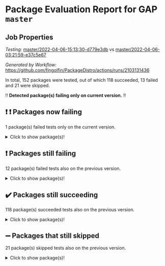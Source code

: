 # Package Evaluation Report for GAP `master`

## Job Properties

*Testing:* [master/2022-04-06-15:13:30-d779e3db](https://github.com/fingolfin/PackageDistro/blob/data/reports/master/2022-04-06-15:13:30-d779e3db) vs [master/2022-04-06-03:21:59-e37c5e67](https://github.com/fingolfin/PackageDistro/blob/data/reports/master/2022-04-06-03:21:59-e37c5e67)

*Generated by Workflow:* https://github.com/fingolfin/PackageDistro/actions/runs/2103131436

In total, 152 packages were tested, out of which 118 succeeded, 13 failed and 21 were skipped.

:bangbang: **Detected package(s) failing only on current version.** :bangbang:

## :exclamation: :exclamation: Packages now failing

1 package(s) failed tests only on the current version.<details> <summary>Click to show package(s)!</summary>

- curlinterface 2.2.2 [(failure)](https://github.com/fingolfin/PackageDistro/runs/5852974087?check_suite_focus=true) vs curlinterface 2.2.2 [(success)](None) <br>
</details>

## :exclamation: Packages still failing

12 package(s) failed tests also on the previous version.<details> <summary>Click to show package(s)!</summary>

- fining 1.4.1 [(failure)](https://github.com/fingolfin/PackageDistro/runs/5852975207?check_suite_focus=true)<br>
- francy 1.2.4 [(failure)](https://github.com/fingolfin/PackageDistro/runs/5852975777?check_suite_focus=true)<br>
- hap 1.38 [(failure)](https://github.com/fingolfin/PackageDistro/runs/5852976811?check_suite_focus=true)<br>
- normalizinterface 1.3.2 [(failure)](https://github.com/fingolfin/PackageDistro/runs/5852979679?check_suite_focus=true)<br>
- packagemanager 1.2 [(failure)](https://github.com/fingolfin/PackageDistro/runs/5852980241?check_suite_focus=true)<br>
- rcwa 4.6.4 [(failure)](https://github.com/fingolfin/PackageDistro/runs/5852981225?check_suite_focus=true)<br>
- recog 1.3.2 [(failure)](https://github.com/fingolfin/PackageDistro/runs/5852981391?check_suite_focus=true)<br>
- semigroups 4.0.0 [(failure)](https://github.com/fingolfin/PackageDistro/runs/5852981769?check_suite_focus=true)<br>
- transgrp 3.6.1 [(failure)](https://github.com/fingolfin/PackageDistro/runs/5852983086?check_suite_focus=true)<br>
- unitlib 4.0.0 [(failure)](https://github.com/fingolfin/PackageDistro/runs/5852983342?check_suite_focus=true)<br>
- wedderga 4.10.1 [(failure)](https://github.com/fingolfin/PackageDistro/runs/5852983732?check_suite_focus=true)<br>
- yangbaxter 0.9.0 [(failure)](https://github.com/fingolfin/PackageDistro/runs/5852984181?check_suite_focus=true)<br>
</details>

## :heavy_check_mark: Packages still succeeding

118 package(s) succeeded tests also on the previous version.<details> <summary>Click to show package(s)!</summary>

- ace 5.4 [(success)](https://github.com/fingolfin/PackageDistro/runs/5852972172?check_suite_focus=true)<br>
- aclib 1.3.2 [(success)](https://github.com/fingolfin/PackageDistro/runs/5852972263?check_suite_focus=true)<br>
- agt 0.2 [(success)](https://github.com/fingolfin/PackageDistro/runs/5852972352?check_suite_focus=true)<br>
- alnuth 3.2.1 [(success)](https://github.com/fingolfin/PackageDistro/runs/5852972468?check_suite_focus=true)<br>
- anupq 3.2.6 [(success)](https://github.com/fingolfin/PackageDistro/runs/5852972561?check_suite_focus=true)<br>
- atlasrep 2.1.2 [(success)](https://github.com/fingolfin/PackageDistro/runs/5852972660?check_suite_focus=true)<br>
- autodoc 2022.03.10 [(success)](https://github.com/fingolfin/PackageDistro/runs/5852972744?check_suite_focus=true)<br>
- automata 1.15 [(success)](https://github.com/fingolfin/PackageDistro/runs/5852972819?check_suite_focus=true)<br>
- automgrp 1.3.2 [(success)](https://github.com/fingolfin/PackageDistro/runs/5852972888?check_suite_focus=true)<br>
- autpgrp 1.10.2 [(success)](https://github.com/fingolfin/PackageDistro/runs/5852972951?check_suite_focus=true)<br>
- cap 2022.04-01 [(success)](https://github.com/fingolfin/PackageDistro/runs/5852973020?check_suite_focus=true)<br>
- caratinterface 2.3.3 [(success)](https://github.com/fingolfin/PackageDistro/runs/5852973089?check_suite_focus=true)<br>
- cddinterface 2020.06.24 [(success)](https://github.com/fingolfin/PackageDistro/runs/5852973155?check_suite_focus=true)<br>
- circle 1.6.4 [(success)](https://github.com/fingolfin/PackageDistro/runs/5852973241?check_suite_focus=true)<br>
- cohomolo 1.6.10 [(success)](https://github.com/fingolfin/PackageDistro/runs/5852973332?check_suite_focus=true)<br>
- congruence 1.2.3 [(success)](https://github.com/fingolfin/PackageDistro/runs/5852973389?check_suite_focus=true)<br>
- crime 1.6 [(success)](https://github.com/fingolfin/PackageDistro/runs/5852973504?check_suite_focus=true)<br>
- crisp 1.4.5 [(success)](https://github.com/fingolfin/PackageDistro/runs/5852973596?check_suite_focus=true)<br>
- crypting 0.10 [(success)](https://github.com/fingolfin/PackageDistro/runs/5852973669?check_suite_focus=true)<br>
- cryst 4.1.24 [(success)](https://github.com/fingolfin/PackageDistro/runs/5852973761?check_suite_focus=true)<br>
- crystcat 1.1.9 [(success)](https://github.com/fingolfin/PackageDistro/runs/5852973851?check_suite_focus=true)<br>
- ctbllib 1.3.3 [(success)](https://github.com/fingolfin/PackageDistro/runs/5852973938?check_suite_focus=true)<br>
- cubefree 1.19 [(success)](https://github.com/fingolfin/PackageDistro/runs/5852974017?check_suite_focus=true)<br>
- cvec 2.7.5 [(success)](https://github.com/fingolfin/PackageDistro/runs/5852974161?check_suite_focus=true)<br>
- datastructures 0.2.7 [(success)](https://github.com/fingolfin/PackageDistro/runs/5852974308?check_suite_focus=true)<br>
- deepthought 1.0.5 [(success)](https://github.com/fingolfin/PackageDistro/runs/5852974362?check_suite_focus=true)<br>
- design 1.7 [(success)](https://github.com/fingolfin/PackageDistro/runs/5852974557?check_suite_focus=true)<br>
- difsets 2.3.1 [(success)](https://github.com/fingolfin/PackageDistro/runs/5852974635?check_suite_focus=true)<br>
- digraphs 1.5.2 [(success)](https://github.com/fingolfin/PackageDistro/runs/5852974709?check_suite_focus=true)<br>
- edim 1.3.5 [(success)](https://github.com/fingolfin/PackageDistro/runs/5852974772?check_suite_focus=true)<br>
- example 4.3.0 [(success)](https://github.com/fingolfin/PackageDistro/runs/5852974861?check_suite_focus=true)<br>
- factint 1.6.3 [(success)](https://github.com/fingolfin/PackageDistro/runs/5852974961?check_suite_focus=true)<br>
- ferret 1.0.7 [(success)](https://github.com/fingolfin/PackageDistro/runs/5852975044?check_suite_focus=true)<br>
- fga 1.4.0 [(success)](https://github.com/fingolfin/PackageDistro/runs/5852975118?check_suite_focus=true)<br>
- float 1.0.3 [(success)](https://github.com/fingolfin/PackageDistro/runs/5852975308?check_suite_focus=true)<br>
- format 1.4.3 [(success)](https://github.com/fingolfin/PackageDistro/runs/5852975448?check_suite_focus=true)<br>
- forms 1.2.7 [(success)](https://github.com/fingolfin/PackageDistro/runs/5852975532?check_suite_focus=true)<br>
- fplsa 1.2.5 [(success)](https://github.com/fingolfin/PackageDistro/runs/5852975601?check_suite_focus=true)<br>
- fr 2.4.8 [(success)](https://github.com/fingolfin/PackageDistro/runs/5852975669?check_suite_focus=true)<br>
- fwtree 1.3 [(success)](https://github.com/fingolfin/PackageDistro/runs/5852975850?check_suite_focus=true)<br>
- gbnp 1.0.5 [(success)](https://github.com/fingolfin/PackageDistro/runs/5852975958?check_suite_focus=true)<br>
- generalizedmorphismsforcap 2022.03-03 [(success)](https://github.com/fingolfin/PackageDistro/runs/5852976036?check_suite_focus=true)<br>
- genss 1.6.6 [(success)](https://github.com/fingolfin/PackageDistro/runs/5852976120?check_suite_focus=true)<br>
- gradedringforhomalg 2022.03-01 [(success)](https://github.com/fingolfin/PackageDistro/runs/5852976196?check_suite_focus=true)<br>
- grape 4.8.5 [(success)](https://github.com/fingolfin/PackageDistro/runs/5852976271?check_suite_focus=true)<br>
- groupoids 1.69 [(success)](https://github.com/fingolfin/PackageDistro/runs/5852976363?check_suite_focus=true)<br>
- grpconst 2.6.2 [(success)](https://github.com/fingolfin/PackageDistro/runs/5852976446?check_suite_focus=true)<br>
- guarana 0.96.3 [(success)](https://github.com/fingolfin/PackageDistro/runs/5852976551?check_suite_focus=true)<br>
- guava 3.15 [(success)](https://github.com/fingolfin/PackageDistro/runs/5852976660?check_suite_focus=true)<br>
- hapcryst 0.1.14 [(success)](https://github.com/fingolfin/PackageDistro/runs/5852976909?check_suite_focus=true)<br>
- hecke 1.5.3 [(success)](https://github.com/fingolfin/PackageDistro/runs/5852977003?check_suite_focus=true)<br>
- help 3.5 [(success)](https://github.com/fingolfin/PackageDistro/runs/5852977144?check_suite_focus=true)<br>
- idrel 2.43 [(success)](https://github.com/fingolfin/PackageDistro/runs/5852977237?check_suite_focus=true)<br>
- images 1.3.1 [(success)](https://github.com/fingolfin/PackageDistro/runs/5852977336?check_suite_focus=true)<br>
- intpic 0.2.4 [(success)](https://github.com/fingolfin/PackageDistro/runs/5852977432?check_suite_focus=true)<br>
- io 4.7.2 [(success)](https://github.com/fingolfin/PackageDistro/runs/5852977508?check_suite_focus=true)<br>
- irredsol 1.4.3 [(success)](https://github.com/fingolfin/PackageDistro/runs/5852977603?check_suite_focus=true)<br>
- json 2.1.0 [(success)](https://github.com/fingolfin/PackageDistro/runs/5852977698?check_suite_focus=true)<br>
- jupyterkernel 1.4.1 [(success)](https://github.com/fingolfin/PackageDistro/runs/5852977784?check_suite_focus=true)<br>
- jupyterviz 1.5.1 [(success)](https://github.com/fingolfin/PackageDistro/runs/5852977866?check_suite_focus=true)<br>
- kan 1.34 [(success)](https://github.com/fingolfin/PackageDistro/runs/5852977947?check_suite_focus=true)<br>
- kbmag 1.5.9 [(success)](https://github.com/fingolfin/PackageDistro/runs/5852978045?check_suite_focus=true)<br>
- laguna 3.9.4 [(success)](https://github.com/fingolfin/PackageDistro/runs/5852978193?check_suite_focus=true)<br>
- liealgdb 2.2.1 [(success)](https://github.com/fingolfin/PackageDistro/runs/5852978304?check_suite_focus=true)<br>
- liepring 1.9.2 [(success)](https://github.com/fingolfin/PackageDistro/runs/5852978385?check_suite_focus=true)<br>
- liering 2.4.2 [(success)](https://github.com/fingolfin/PackageDistro/runs/5852978483?check_suite_focus=true)<br>
- linearalgebraforcap 2022.04-01 [(success)](https://github.com/fingolfin/PackageDistro/runs/5852978562?check_suite_focus=true)<br>
- loops 3.4.1 [(success)](https://github.com/fingolfin/PackageDistro/runs/5852978647?check_suite_focus=true)<br>
- lpres 1.0.3 [(success)](https://github.com/fingolfin/PackageDistro/runs/5852978737?check_suite_focus=true)<br>
- majoranaalgebras 1.4 [(success)](https://github.com/fingolfin/PackageDistro/runs/5852978806?check_suite_focus=true)<br>
- mapclass 1.4.5 [(success)](https://github.com/fingolfin/PackageDistro/runs/5852978906?check_suite_focus=true)<br>
- matgrp 0.64 [(success)](https://github.com/fingolfin/PackageDistro/runs/5852978996?check_suite_focus=true)<br>
- modisom 2.5.1 [(success)](https://github.com/fingolfin/PackageDistro/runs/5852979092?check_suite_focus=true)<br>
- modulepresentationsforcap 2022.03-02 [(success)](https://github.com/fingolfin/PackageDistro/runs/5852979168?check_suite_focus=true)<br>
- monoidalcategories 2022.03-02 [(success)](https://github.com/fingolfin/PackageDistro/runs/5852979284?check_suite_focus=true)<br>
- nconvex 2020.11-04 [(success)](https://github.com/fingolfin/PackageDistro/runs/5852979378?check_suite_focus=true)<br>
- nilmat 1.4.1 [(success)](https://github.com/fingolfin/PackageDistro/runs/5852979487?check_suite_focus=true)<br>
- nock 1.5 [(success)](https://github.com/fingolfin/PackageDistro/runs/5852979592?check_suite_focus=true)<br>
- nq 2.5.8 [(success)](https://github.com/fingolfin/PackageDistro/runs/5852979783?check_suite_focus=true)<br>
- numericalsgps 1.3.0 [(success)](https://github.com/fingolfin/PackageDistro/runs/5852979904?check_suite_focus=true)<br>
- openmath 11.5.0 [(success)](https://github.com/fingolfin/PackageDistro/runs/5852980048?check_suite_focus=true)<br>
- orb 4.8.4 [(success)](https://github.com/fingolfin/PackageDistro/runs/5852980143?check_suite_focus=true)<br>
- patternclass 2.4.2 [(success)](https://github.com/fingolfin/PackageDistro/runs/5852980335?check_suite_focus=true)<br>
- permut 2.0.4 [(success)](https://github.com/fingolfin/PackageDistro/runs/5852980441?check_suite_focus=true)<br>
- polenta 1.3.10 [(success)](https://github.com/fingolfin/PackageDistro/runs/5852980529?check_suite_focus=true)<br>
- polymaking 0.8.6 [(success)](https://github.com/fingolfin/PackageDistro/runs/5852980632?check_suite_focus=true)<br>
- primgrp 3.4.1 [(success)](https://github.com/fingolfin/PackageDistro/runs/5852980734?check_suite_focus=true)<br>
- profiling 2.5.0 [(success)](https://github.com/fingolfin/PackageDistro/runs/5852980829?check_suite_focus=true)<br>
- qpa 1.33 [(success)](https://github.com/fingolfin/PackageDistro/runs/5852980925?check_suite_focus=true)<br>
- quagroup 1.8.3 [(success)](https://github.com/fingolfin/PackageDistro/runs/5852981041?check_suite_focus=true)<br>
- radiroot 2.9 [(success)](https://github.com/fingolfin/PackageDistro/runs/5852981132?check_suite_focus=true)<br>
- rds 1.8 [(success)](https://github.com/fingolfin/PackageDistro/runs/5852981320?check_suite_focus=true)<br>
- repndecomp 1.2.1 [(success)](https://github.com/fingolfin/PackageDistro/runs/5852981465?check_suite_focus=true)<br>
- repsn 3.1.0 [(success)](https://github.com/fingolfin/PackageDistro/runs/5852981542?check_suite_focus=true)<br>
- resclasses 4.7.2 [(success)](https://github.com/fingolfin/PackageDistro/runs/5852981628?check_suite_focus=true)<br>
- scscp 2.3.1 [(success)](https://github.com/fingolfin/PackageDistro/runs/5852981705?check_suite_focus=true)<br>
- sglppow 2.2 [(success)](https://github.com/fingolfin/PackageDistro/runs/5852981841?check_suite_focus=true)<br>
- sgpviz 0.999.5 [(success)](https://github.com/fingolfin/PackageDistro/runs/5852981929?check_suite_focus=true)<br>
- simpcomp 2.1.14 [(success)](https://github.com/fingolfin/PackageDistro/runs/5852982015?check_suite_focus=true)<br>
- singular 2020.12.18 [(success)](https://github.com/fingolfin/PackageDistro/runs/5852982086?check_suite_focus=true)<br>
- sla 1.5.3 [(success)](https://github.com/fingolfin/PackageDistro/runs/5852982196?check_suite_focus=true)<br>
- smallgrp 1.5 [(success)](https://github.com/fingolfin/PackageDistro/runs/5852982270?check_suite_focus=true)<br>
- smallsemi 0.6.13 [(success)](https://github.com/fingolfin/PackageDistro/runs/5852982420?check_suite_focus=true)<br>
- sonata 2.9.3 [(success)](https://github.com/fingolfin/PackageDistro/runs/5852982506?check_suite_focus=true)<br>
- sophus 1.25 [(success)](https://github.com/fingolfin/PackageDistro/runs/5852982606?check_suite_focus=true)<br>
- spinsym 1.5.2 [(success)](https://github.com/fingolfin/PackageDistro/runs/5852982681?check_suite_focus=true)<br>
- symbcompcc 1.3.2 [(success)](https://github.com/fingolfin/PackageDistro/runs/5852982769?check_suite_focus=true)<br>
- thelma 1.3 [(success)](https://github.com/fingolfin/PackageDistro/runs/5852982840?check_suite_focus=true)<br>
- tomlib 1.2.9 [(success)](https://github.com/fingolfin/PackageDistro/runs/5852982917?check_suite_focus=true)<br>
- toric 1.9.5 [(success)](https://github.com/fingolfin/PackageDistro/runs/5852983022?check_suite_focus=true)<br>
- ugaly 4.0.2 [(success)](https://github.com/fingolfin/PackageDistro/runs/5852983162?check_suite_focus=true)<br>
- unipot 1.5 [(success)](https://github.com/fingolfin/PackageDistro/runs/5852983243?check_suite_focus=true)<br>
- utils 0.72 [(success)](https://github.com/fingolfin/PackageDistro/runs/5852983467?check_suite_focus=true)<br>
- uuid 0.7 [(success)](https://github.com/fingolfin/PackageDistro/runs/5852983545?check_suite_focus=true)<br>
- walrus 0.9991 [(success)](https://github.com/fingolfin/PackageDistro/runs/5852983657?check_suite_focus=true)<br>
- xmod 2.86 [(success)](https://github.com/fingolfin/PackageDistro/runs/5852983809?check_suite_focus=true)<br>
- xmodalg 1.18 [(success)](https://github.com/fingolfin/PackageDistro/runs/5852984006?check_suite_focus=true)<br>
- zeromqinterface 0.13 [(success)](https://github.com/fingolfin/PackageDistro/runs/5852984275?check_suite_focus=true)<br>
</details>

## :heavy_minus_sign: Packages that still skipped

21 package(s) skipped tests also on the previous version.<details> <summary>Click to show package(s)!</summary>

- 4ti2interface 2022.03-01 [(skipped)](https://github.com/fingolfin/PackageDistro/runs/5852843054?check_suite_focus=true)<br>
- browse 1.8.14 [(skipped)](https://github.com/fingolfin/PackageDistro/runs/5852843054?check_suite_focus=true)<br>
- corelg 1.55 [(skipped)](https://github.com/fingolfin/PackageDistro/runs/5852843054?check_suite_focus=true)<br>
- examplesforhomalg 2022.03-01 [(skipped)](https://github.com/fingolfin/PackageDistro/runs/5852843054?check_suite_focus=true)<br>
- gapdoc 1.6.5 [(skipped)](https://github.com/fingolfin/PackageDistro/runs/5852843054?check_suite_focus=true)<br>
- gauss 2022.03-01 [(skipped)](https://github.com/fingolfin/PackageDistro/runs/5852843054?check_suite_focus=true)<br>
- gaussforhomalg 2022.03-01 [(skipped)](https://github.com/fingolfin/PackageDistro/runs/5852843054?check_suite_focus=true)<br>
- gradedmodules 2022.03-01 [(skipped)](https://github.com/fingolfin/PackageDistro/runs/5852843054?check_suite_focus=true)<br>
- homalg 2022.03-01 [(skipped)](https://github.com/fingolfin/PackageDistro/runs/5852843054?check_suite_focus=true)<br>
- homalgtocas 2022.03-01 [(skipped)](https://github.com/fingolfin/PackageDistro/runs/5852843054?check_suite_focus=true)<br>
- io_forhomalg 2022.03-01 [(skipped)](https://github.com/fingolfin/PackageDistro/runs/5852843054?check_suite_focus=true)<br>
- itc 1.5.1 [(skipped)](https://github.com/fingolfin/PackageDistro/runs/5852843054?check_suite_focus=true)<br>
- localizeringforhomalg 2022.03-01 [(skipped)](https://github.com/fingolfin/PackageDistro/runs/5852843054?check_suite_focus=true)<br>
- matricesforhomalg 2022.03-02 [(skipped)](https://github.com/fingolfin/PackageDistro/runs/5852843054?check_suite_focus=true)<br>
- modules 2022.03-01 [(skipped)](https://github.com/fingolfin/PackageDistro/runs/5852843054?check_suite_focus=true)<br>
- polycyclic 2.16 [(skipped)](https://github.com/fingolfin/PackageDistro/runs/5852843054?check_suite_focus=true)<br>
- ringsforhomalg 2022.03-01 [(skipped)](https://github.com/fingolfin/PackageDistro/runs/5852843054?check_suite_focus=true)<br>
- sco 2022.03-01 [(skipped)](https://github.com/fingolfin/PackageDistro/runs/5852843054?check_suite_focus=true)<br>
- toolsforhomalg 2022.03-01 [(skipped)](https://github.com/fingolfin/PackageDistro/runs/5852843054?check_suite_focus=true)<br>
- toricvarieties 2022.03.23 [(skipped)](https://github.com/fingolfin/PackageDistro/runs/5852843054?check_suite_focus=true)<br>
- xgap 4.31 [(skipped)](https://github.com/fingolfin/PackageDistro/runs/5852843054?check_suite_focus=true)<br>
</details>

